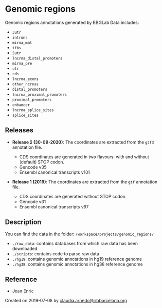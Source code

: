 # Genomic regions

Genomic regions annotations generated by BBGLab
Data includes:

- `3utr`
- `introns`
- `mirna_mat`
- `tfbs`
- `5utr`
- `lncrna_distal_promoters`
- `mirna_pre`
- `utr`
- `cds`
- `lncrna_exons`
- `other_ncrnas`
- `distal_promoters`
- `lncrna_proximal_promoters`
- `proximal_promoters`
- `enhancer`
- `lncrna_splice_sites`
- `splice_sites`


## Releases

- **Release 2 (30-09-2020)**: The coordinates are extracted from the `gtf3` annotation file.
    - CDS coordinates are generated in two flavours: with and without (default) STOP codon.
    - Gencode v35
    - Ensembl canonical transcripts v101

- **Release 1 (2019)**: The coordinates are extracted from the `gtf` annotation file.
    - CDS coordinates are generated without STOP codon.
    - Gencode v31
    - Ensembl canonical transcripts v97

## Description

You can find the data in the folder: `/workspace/projects/genomic_regions/`

- `./raw_data`: contains databases from which raw data has been downloaded
- `./scripts`: contains code to parse raw data
- `./hg19`: contains genomic annotations in hg19 reference genome
- `./hg38`: contains genomic annotations in hg38 reference genome

## Reference

- Joan Enric

Created on 2019-07-08 by claudia.arnedo@irbbarcelona.org
